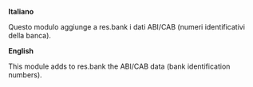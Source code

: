 **Italiano**

Questo modulo aggiunge a res.bank i dati ABI/CAB (numeri identificativi
della banca).

**English**

This module adds to res.bank the ABI/CAB data (bank identification
numbers).
